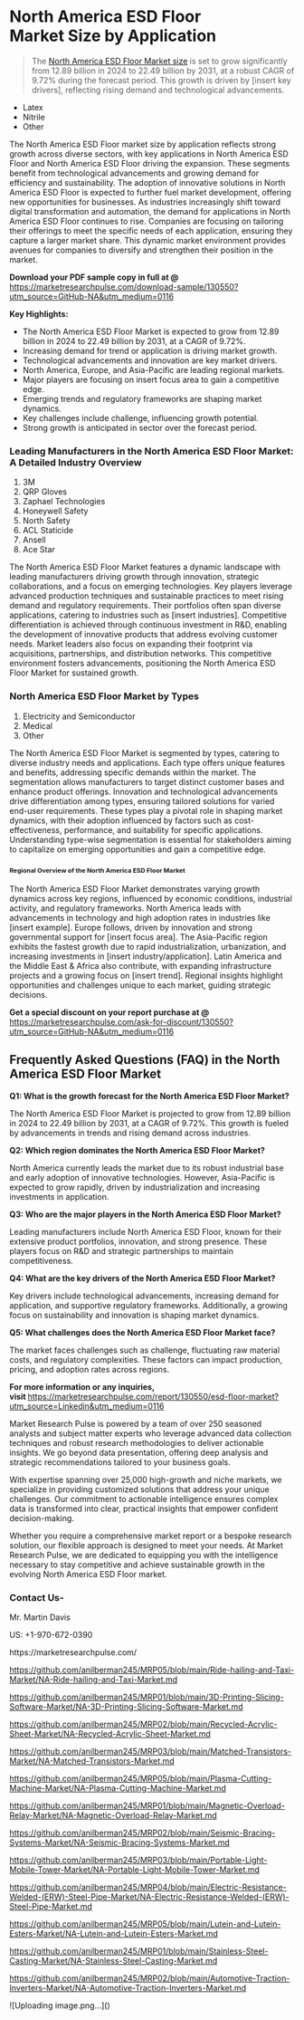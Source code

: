 <h1>North America ESD Floor Market&nbsp;Size by Application</h1><blockquote><p>The <a href="https://marketresearchpulse.com/download-sample/130550?utm_source=GitHub-NA&amp;utm_medium=0116">North America ESD Floor Market size</a> is set to grow significantly from 12.89 billion in 2024 to 22.49 billion by 2031, at a robust CAGR of 9.72% during the forecast period. This growth is driven by [insert key drivers], reflecting rising demand and technological advancements.</p></blockquote><ul><li>Latex<li> Nitrile<li> Other</li></ul><p>The North America ESD Floor market size by application reflects strong growth across diverse sectors, with key applications in North America ESD Floor and North America ESD Floor driving the expansion. These segments benefit from technological advancements and growing demand for efficiency and sustainability. The adoption of innovative solutions in North America ESD Floor is expected to further fuel market development, offering new opportunities for businesses. As industries increasingly shift toward digital transformation and automation, the demand for applications in North America ESD Floor continues to rise. Companies are focusing on tailoring their offerings to meet the specific needs of each application, ensuring they capture a larger market share. This dynamic market environment provides avenues for companies to diversify and strengthen their position in the market.</p><p><strong>Download your PDF sample copy in full at @ </strong><a href="https://marketresearchpulse.com/download-sample/130550?utm_source=GitHub-NA&amp;utm_medium=0116">https://marketresearchpulse.com/download-sample/130550?utm_source=GitHub-NA&amp;utm_medium=0116</a></p><p><strong>Key Highlights: </strong></p><ul><li>The North America ESD Floor Market is expected to grow from 12.89 billion in 2024 to 22.49 billion by 2031, at a CAGR of 9.72%.</li><li>Increasing demand for trend or application is driving market growth.</li><li>Technological advancements and innovation are key market drivers.</li><li>North America, Europe, and Asia-Pacific are leading regional markets.</li><li>Major players are focusing on insert focus area to gain a competitive edge.</li><li>Emerging trends and regulatory frameworks are shaping market dynamics.</li><li>Key challenges include challenge, influencing growth potential.</li><li>Strong growth is anticipated in sector over the forecast period.</li></ul><h3>Leading Manufacturers in the North America ESD Floor Market: A Detailed Industry Overview</h3><ol><li>3M</li><li>QRP Gloves</li><li>Zaphael Technologies</li><li>Honeywell Safety</li><li>North Safety</li><li>ACL Staticide</li><li>Ansell</li><li>Ace Star</li></ol><div class="flex max-w-full flex-col flex-grow"><div class="min-h-8 text-message flex w-full flex-col items-end gap-2 whitespace-normal break-words [.text-message+&amp;]:mt-5" dir="auto" data-message-author-role="assistant" data-message-id="fd8432e4-4910-450d-b182-61b7bfb0a01f" data-message-model-slug="gpt-4o"><div class="flex w-full flex-col gap-1 empty:hidden first:pt-[3px]"><div class="markdown prose w-full break-words dark:prose-invert light"><p>The North America ESD Floor Market features a dynamic landscape with leading manufacturers driving growth through innovation, strategic collaborations, and a focus on emerging technologies. Key players leverage advanced production techniques and sustainable practices to meet rising demand and regulatory requirements. Their portfolios often span diverse applications, catering to industries such as [insert industries]. Competitive differentiation is achieved through continuous investment in R&amp;D, enabling the development of innovative products that address evolving customer needs. Market leaders also focus on expanding their footprint via acquisitions, partnerships, and distribution networks. This competitive environment fosters advancements, positioning the North America ESD Floor Market for sustained growth.</p></div></div></div></div><h3>North America ESD Floor Market by Types</h3><ol><li>Electricity and Semiconductor<li> Medical<li> Other</li></ol><div class="flex max-w-full flex-col flex-grow"><div class="min-h-8 text-message flex w-full flex-col items-end gap-2 whitespace-normal break-words [.text-message+&amp;]:mt-5" dir="auto" data-message-author-role="assistant" data-message-id="084470be-0bb7-4664-bddf-5156b4f41249" data-message-model-slug="gpt-4o-mini"><div class="flex w-full flex-col gap-1 empty:hidden first:pt-[3px]"><div class="markdown prose w-full break-words dark:prose-invert light"><p>The North America ESD Floor Market is segmented by types, catering to diverse industry needs and applications. Each type offers unique features and benefits, addressing specific demands within the market. The segmentation allows manufacturers to target distinct customer bases and enhance product offerings. Innovation and technological advancements drive differentiation among types, ensuring tailored solutions for varied end-user requirements. These types play a pivotal role in shaping market dynamics, with their adoption influenced by factors such as cost-effectiveness, performance, and suitability for specific applications. Understanding type-wise segmentation is essential for stakeholders aiming to capitalize on emerging opportunities and gain a competitive edge.</p></div></div></div></div><h3><span style="font-size: 11px;">Regional Overview of the North America ESD Floor Market</span></h3><div class="flex max-w-full flex-col flex-grow"><div class="min-h-8 text-message flex w-full flex-col items-end gap-2 whitespace-normal break-words [.text-message+&amp;]:mt-5" dir="auto" data-message-author-role="assistant" data-message-id="e9038762-ce64-4e30-91c9-9bd413514231" data-message-model-slug="gpt-4o-mini"><div class="flex w-full flex-col gap-1 empty:hidden first:pt-[3px]"><div class="markdown prose w-full break-words dark:prose-invert light"><p>The North America ESD Floor Market demonstrates varying growth dynamics across key regions, influenced by economic conditions, industrial activity, and regulatory frameworks. North America leads with advancements in technology and high adoption rates in industries like [insert example]. Europe follows, driven by innovation and strong governmental support for [insert focus area]. The Asia-Pacific region exhibits the fastest growth due to rapid industrialization, urbanization, and increasing investments in [insert industry/application]. Latin America and the Middle East &amp; Africa also contribute, with expanding infrastructure projects and a growing focus on [insert trend]. Regional insights highlight opportunities and challenges unique to each market, guiding strategic decisions.</p></div></div></div></div><p><strong>Get a special discount on your report purchase at @ </strong><a href="https://marketresearchpulse.com/ask-for-discount/130550?utm_source=GitHub-NA&amp;utm_medium=0116">https://marketresearchpulse.com/ask-for-discount/130550?utm_source=GitHub-NA&amp;utm_medium=0116</a></p><h2>Frequently Asked Questions (FAQ) in the North America ESD Floor Market</h2><p><strong>Q1: What is the growth forecast for the North America ESD Floor Market?</strong></p><p>The North America ESD Floor Market is projected to grow from 12.89 billion in 2024 to 22.49 billion by 2031, at a CAGR of 9.72%. This growth is fueled by advancements in trends and rising demand across industries.</p><p><strong>Q2: Which region dominates the North America ESD Floor Market?</strong></p><p>North America currently leads the market due to its robust industrial base and early adoption of innovative technologies. However, Asia-Pacific is expected to grow rapidly, driven by industrialization and increasing investments in application.</p><p><strong>Q3: Who are the major players in the North America ESD Floor Market?</strong></p><p>Leading manufacturers include North America ESD Floor, known for their extensive product portfolios, innovation, and strong presence. These players focus on R&amp;D and strategic partnerships to maintain competitiveness.</p><p><strong>Q4: What are the key drivers of the North America ESD Floor Market?</strong></p><p>Key drivers include technological advancements, increasing demand for application, and supportive regulatory frameworks. Additionally, a growing focus on sustainability and innovation is shaping market dynamics.</p><p><strong>Q5: What challenges does the North America ESD Floor Market face?</strong></p><p>The market faces challenges such as challenge, fluctuating raw material costs, and regulatory complexities. These factors can impact production, pricing, and adoption rates across regions.</p><p><strong>For more information or any inquiries, visit&nbsp;</strong><a href="https://marketresearchpulse.com/report/130550/esd-floor-market?utm_source=Linkedin&utm_medium=0116">https://marketresearchpulse.com/report/130550/esd-floor-market?utm_source=Linkedin&utm_medium=0116</a></p><p>Market Research Pulse is powered by a team of over 250 seasoned analysts and subject matter experts who leverage advanced data collection techniques and robust research methodologies to deliver actionable insights. We go beyond data presentation, offering deep analysis and strategic recommendations tailored to your business goals.</p><p>With expertise spanning over 25,000 high-growth and niche markets, we specialize in providing customized solutions that address your unique challenges. Our commitment to actionable intelligence ensures complex data is transformed into clear, practical insights that empower confident decision-making.</p><p>Whether you require a comprehensive market report or a bespoke research solution, our flexible approach is designed to meet your needs. At Market Research Pulse, we are dedicated to equipping you with the intelligence necessary to stay competitive and achieve sustainable growth in the evolving North America ESD Floor market.</p><h3><strong>Contact Us-</strong></h3><p>Mr. Martin Davis</p><p>US: +1-970-672-0390</p><p>https://marketresearchpulse.com/</p><p><a href="https://github.com/anilberman245/MRP05/blob/main/Ride-hailing-and-Taxi-Market/NA-Ride-hailing-and-Taxi-Market.md">https://github.com/anilberman245/MRP05/blob/main/Ride-hailing-and-Taxi-Market/NA-Ride-hailing-and-Taxi-Market.md</a></p><p><a href="https://github.com/anilberman245/MRP01/blob/main/3D-Printing-Slicing-Software-Market/NA-3D-Printing-Slicing-Software-Market.md">https://github.com/anilberman245/MRP01/blob/main/3D-Printing-Slicing-Software-Market/NA-3D-Printing-Slicing-Software-Market.md</a></p><p><a href="https://github.com/anilberman245/MRP02/blob/main/Recycled-Acrylic-Sheet-Market/NA-Recycled-Acrylic-Sheet-Market.md">https://github.com/anilberman245/MRP02/blob/main/Recycled-Acrylic-Sheet-Market/NA-Recycled-Acrylic-Sheet-Market.md</a></p><p><a href="https://github.com/anilberman245/MRP03/blob/main/Matched-Transistors-Market/NA-Matched-Transistors-Market.md">https://github.com/anilberman245/MRP03/blob/main/Matched-Transistors-Market/NA-Matched-Transistors-Market.md</a></p><p><a href="https://github.com/anilberman245/MRP05/blob/main/Plasma-Cutting-Machine-Market/NA-Plasma-Cutting-Machine-Market.md">https://github.com/anilberman245/MRP05/blob/main/Plasma-Cutting-Machine-Market/NA-Plasma-Cutting-Machine-Market.md</a></p><p><a href="https://github.com/anilberman245/MRP01/blob/main/Magnetic-Overload-Relay-Market/NA-Magnetic-Overload-Relay-Market.md">https://github.com/anilberman245/MRP01/blob/main/Magnetic-Overload-Relay-Market/NA-Magnetic-Overload-Relay-Market.md</a></p><p><a href="https://github.com/anilberman245/MRP02/blob/main/Seismic-Bracing-Systems-Market/NA-Seismic-Bracing-Systems-Market.md">https://github.com/anilberman245/MRP02/blob/main/Seismic-Bracing-Systems-Market/NA-Seismic-Bracing-Systems-Market.md</a></p><p><a href="https://github.com/anilberman245/MRP03/blob/main/Portable-Light-Mobile-Tower-Market/NA-Portable-Light-Mobile-Tower-Market.md">https://github.com/anilberman245/MRP03/blob/main/Portable-Light-Mobile-Tower-Market/NA-Portable-Light-Mobile-Tower-Market.md</a></p><p><a href="https://github.com/anilberman245/MRP04/blob/main/Electric-Resistance-Welded-(ERW)-Steel-Pipe-Market/NA-Electric-Resistance-Welded-(ERW)-Steel-Pipe-Market.md">https://github.com/anilberman245/MRP04/blob/main/Electric-Resistance-Welded-(ERW)-Steel-Pipe-Market/NA-Electric-Resistance-Welded-(ERW)-Steel-Pipe-Market.md</a></p><p><a href="https://github.com/anilberman245/MRP05/blob/main/Lutein-and-Lutein-Esters-Market/NA-Lutein-and-Lutein-Esters-Market.md">https://github.com/anilberman245/MRP05/blob/main/Lutein-and-Lutein-Esters-Market/NA-Lutein-and-Lutein-Esters-Market.md</a></p><p><a href="https://github.com/anilberman245/MRP01/blob/main/Stainless-Steel-Casting-Market/NA-Stainless-Steel-Casting-Market.md">https://github.com/anilberman245/MRP01/blob/main/Stainless-Steel-Casting-Market/NA-Stainless-Steel-Casting-Market.md</a></p><p><a href="https://github.com/anilberman245/MRP02/blob/main/Automotive-Traction-Inverters-Market/NA-Automotive-Traction-Inverters-Market.md">https://github.com/anilberman245/MRP02/blob/main/Automotive-Traction-Inverters-Market/NA-Automotive-Traction-Inverters-Market.md</a></p>
![Uploading image.png…]()
